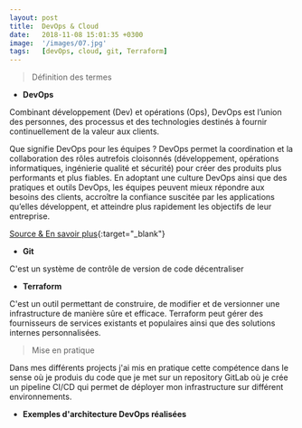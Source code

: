 ```yaml
---
layout: post
title:  DevOps & Cloud
date:   2018-11-08 15:01:35 +0300
image:  '/images/07.jpg'
tags:   [devOps, cloud, git, Terraform]
---
```


> Définition des termes 

- **DevOps** 

Combinant développement (Dev) et opérations (Ops), DevOps est l’union des personnes, des processus et des technologies destinés à fournir continuellement de la valeur aux clients.

Que signifie DevOps pour les équipes ? DevOps permet la coordination et la collaboration des rôles autrefois cloisonnés (développement, opérations informatiques, ingénierie qualité et sécurité) pour créer des produits plus performants et plus fiables. En adoptant une culture DevOps ainsi que des pratiques et outils DevOps, les équipes peuvent mieux répondre aux besoins des clients, accroître la confiance suscitée par les applications qu’elles développent, et atteindre plus rapidement les objectifs de leur entreprise.

[Source & En savoir plus](https://azure.microsoft.com/fr-fr/overview/what-is-devops/){:target="_blank"}

- **Git** 

C'est un système de contrôle de version de code décentraliser 

- **Terraform**

C'est un outil permettant de construire, de modifier et de versionner une infrastructure de manière sûre et efficace. Terraform peut gérer des fournisseurs de services existants et populaires ainsi que des solutions internes personnalisées.

> Mise en pratique

Dans mes différents projects j'ai mis en pratique cette compétence dans le sense où je produis du code que je met sur un repository GitLab où je crée un pipeline CI/CD qui permet de déployer mon infrastructure sur différent environnements. 

- **Exemples d'architecture DevOps réalisées**


